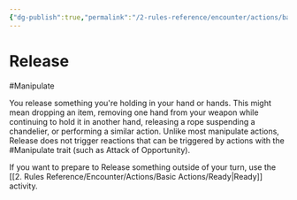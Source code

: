 ```yaml
---
{"dg-publish":true,"permalink":"/2-rules-reference/encounter/actions/basic-actions/release/","noteIcon":""}
---
```


# Release
#Manipulate 

You release something you're holding in your hand or hands. This might mean dropping an item, removing one hand from your weapon while continuing to hold it in another hand, releasing a rope suspending a chandelier, or performing a similar action. Unlike most manipulate actions, Release does not trigger reactions that can be triggered by actions with the #Manipulate trait (such as Attack of Opportunity).

If you want to prepare to Release something outside of your turn, use the [[2. Rules Reference/Encounter/Actions/Basic Actions/Ready\|Ready]] activity.
